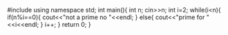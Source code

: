 #include<iostream>
using namespace std;
int main(){
int n;
cin>>n;
int i=2;
while(i<n){
if(n%i==0){
cout<<"not a prime no "<<endl;
}
else{
cout<<"prime for "<<i<<endl;
}
i++;
}
return 0;
}
